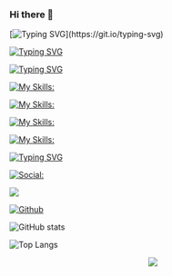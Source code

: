 ### Hi there 👋


[![Typing SVG](https://readme-typing-svg.demolab.com?font=Fira+Code&pause=1000&color=05780F&random=false&width=450&height=55&lines=It's+me+%22Chitransh+Dixit%22.)](https://git.io/typing-svg)


[![Typing SVG](https://readme-typing-svg.demolab.com?font=Fira+Code&pause=1000&color=6506A7&random=false&width=450&height=55&lines=AN+ASPIRING+DATA+ANALYST)](https://git.io/typing-svg)



[![Typing SVG](https://readme-typing-svg.demolab.com?font=Fira+Code&pause=1000&color=784A29&random=false&width=141&height=45&lines=My+Skills%3A)](https://git.io/typing-svg)



[![My Skills:](https://skillicons.dev/icons?i=js,html,css,c,c++,java,py,r,django,&theme=dark&perline=4)](https://skillicons.dev)




[![My Skills:](https://skillicons.dev/icons?i=git,github,githubactions,gitlabs,&theme=dark&perline=2)](https://skillicons.dev)




[![My Skills:](https://skillicons.dev/icons?i=visualstudio,vscode,idea,matlab,firebase,&theme=dark&perline=5)](https://skillicons.dev)




[![My Skills:](https://skillicons.dev/icons?i=mysql,sqlite,discord,pytorch,eclipse,firebase,&theme=dark&perline=3)](https://skillicons.dev)





[![Typing SVG](https://readme-typing-svg.demolab.com?font=Fira+Code&pause=1000&color=786A73&random=false&width=333&height=45&lines=Social+Links%3A)](https://git.io/typing-svg)




[![Social:](https://skillicons.dev/icons?i=linkedin,&theme=dark&perline=1)](https://skillicons.dev)



![](https://visitor-badge.laobi.icu/badge?page_id=CN2924.CN2924)

[![Github](https://img.shields.io/github/followers/CN2924?label=Follow&style=social)](https://github.com/CN2924)

![GitHub stats](https://github-readme-stats.vercel.app/api?username=CN2924&show_icons=true&theme=tokyonight)

![Top Langs](https://github-readme-stats.vercel.app/api/top-langs/?username=CN2924&theme=tokyonight)



<p align="center">
  <a href="https://skillicons.dev">
    <img src="https://skillicons.dev/icons?i=git,kubernetes,docker,c,vim" />
  </a>
</p>

